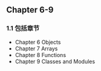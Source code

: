 ## Chapter 6-9

### 1.1 包括章节

- Chapter 6 Objects
- Chapter 7 Arrays
- Chapter 8 Functions
- Chapter 9 Classes and Modules